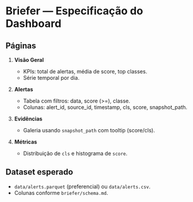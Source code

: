 # Briefer — Especificação do Dashboard

## Páginas
1) **Visão Geral**
   - KPIs: total de alertas, média de score, top classes.
   - Série temporal por dia.

2) **Alertas**
   - Tabela com filtros: data, score (>=), classe.
   - Colunas: alert_id, source_id, timestamp, cls, score, snapshot_path.

3) **Evidências**
   - Galeria usando `snapshot_path` com tooltip (score/cls).

4) **Métricas**
   - Distribuição de `cls` e histograma de `score`.

## Dataset esperado
- `data/alerts.parquet` (preferencial) ou `data/alerts.csv`.
- Colunas conforme `briefer/schema.md`.
